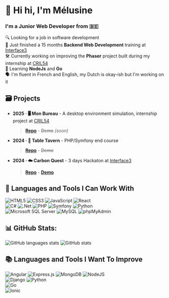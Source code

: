 # 👋 Hi hi, I'm Mélusine
### I'm a Junior Web Developer from 🇧🇪

🔍 Looking for a job in software development<br>
🌱 Just finished a 15 months **Backend Web Development** training at [Interface3](https://interface3.be/fr/se-former-pour-l-emploi/it-training-formations-en-informatique/web-application-developer)<br>
🛠️ Currently working on improving the **Phaser** project built during my internship at [CRIL54](https://cril54.fr/)<br>
📖 Learning **NodeJs** and **Go**<br>
🗣️ I'm fluent in French and English, my Dutch is okay-ish but I'm working on it<br>

## 🗃️ Projects
- **2025 · 🖥️ Mon Bureau** - A desktop environment simulation, internship project at [CRIL54](https://cril54.fr/)
  > [**Repo**](https://github.com/ThreeLeggedDuckling/desktop-environment-sim) - ~~Demo~~ *(soon)*

- **2024 · 🍻 Table Tavern** - PHP/Symfony end course
  > [**Repo**](https://github.com/ThreeLeggedDuckling/I3WAD_SymfonyProject) - ~~Demo~~

- **2024 · ☁️ Carbon Quest** - 3 days Hackaton at [Interface3](https://interface3.be/fr/se-former-pour-l-emploi/it-training-formations-en-informatique/web-application-developer)
  > [**Repo**](https://github.com/TamVdb/itf3_Hackathon_CarbonQuest-local) - [**Demo**](https://carbon-quest-bay.vercel.app/)

## 🧰 Languages and Tools I Can Work With
![HTML5](https://img.shields.io/badge/html5-%23E34F26.svg?style=flat&logo=html5&logoColor=white)
![CSS3](https://img.shields.io/badge/css3-%231572B6.svg?style=flat&logo=css3&logoColor=white)
![JavaScript](https://img.shields.io/badge/javascript-%23323330.svg?style=flat&logo=javascript&logoColor=%23F7DF1E)
![React](https://img.shields.io/badge/react-%2320232a.svg?style=flat&logo=react&logoColor=%2361DAFB)
<br>
![C#](https://img.shields.io/badge/c%23-%23239120.svg?style=flat&logo=csharp&logoColor=white)
![.Net](https://img.shields.io/badge/.NET-5C2D91?style=flat&logo=.net&logoColor=white)
![PHP](https://img.shields.io/badge/php-%23777BB4.svg?style=flat&logo=php&logoColor=white)
![Symfony](https://img.shields.io/badge/symfony-%23000000.svg?style=flat&logo=symfony&logoColor=white)
![Python](https://img.shields.io/badge/python-3670A0?style=flat&logo=python&logoColor=ffdd54)
<br>
![Microsoft SQL Server](https://img.shields.io/badge/Microsoft%20SQL%20Server-CC2927?style=flat&logo=microsoft%20sql%20server&logoColor=white)
![MySQL](https://img.shields.io/badge/mysql-4479A1.svg?style=flat&logo=mysql&logoColor=white)
![phpMyAdmin](https://img.shields.io/badge/PhpMyAdmin-6DA55F.svg?style=flat&logo=phpMyAdmin&logoColor=white)

## 📊 GitHub Stats:
![GitHub languages stats](https://github-readme-stats.vercel.app/api?username=ThreeLeggedDuckling&show_icons=true&layout=compact&bg_color=00000000&include_all_commits=true&count_private=true)
![GitHub stats](https://github-readme-stats.vercel.app/api/top-langs/?username=ThreeLeggedDuckling&hide_border=false&layout=compact&bg_color=00000000&include_all_commits=true&count_private=true)

## 📚 Languages and Tools I Want To Improve
![Angular](https://img.shields.io/badge/Angular-%23404d59.svg?style=flat&logo=Angular&logoColor=%2361DAFB)
![Express.js](https://img.shields.io/badge/Express.js-%23404d59.svg?style=flat&logo=express&logoColor=%2361DAFB)
![MongoDB](https://img.shields.io/badge/MongoDB-%234ea94b.svg?style=flat&logo=mongodb&logoColor=white)
![NodeJS](https://img.shields.io/badge/Node.js-6DA55F?style=flat&logo=node.js&logoColor=white)
<br>
![Django](https://img.shields.io/badge/Django-%23092E20.svg?logo=django&logoColor=white)
![Python](https://img.shields.io/badge/python-3670A0?style=flat&logo=python&logoColor=ffdd54)
<br>
![Go](https://img.shields.io/badge/Go-%2300ADD8.svg?&logo=go&logoColor=white)
<br>
![Ionic](https://img.shields.io/badge/Ionic-3880FF?logo=ionic&logoColor=white)
